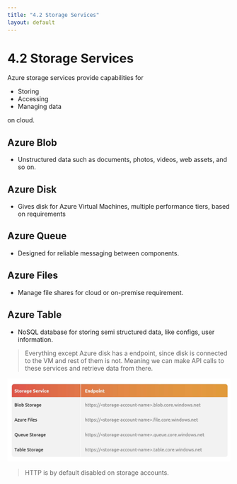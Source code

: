 ```yaml
---
title: "4.2 Storage Services"
layout: default
---
```


# 4.2 Storage Services

Azure storage services provide capabilities for 

- Storing
- Accessing
- Managing data

on cloud.

## Azure Blob

- Unstructured data such as documents, photos, videos, web assets, and so on.

## Azure Disk

- Gives disk for Azure Virtual Machines, multiple performance tiers, based on requirements

## Azure Queue

- Designed for reliable messaging between components.

## Azure Files

- Manage file shares for cloud or on-premise requirement.

## Azure Table

- NoSQL database for storing semi structured data, like configs, user information.

> Everything except Azure disk has a endpoint, since disk is connected to the VM and rest of them is not. Meaning we can make API calls to these services and retrieve data from there.
> 

![image.png](/assets/images/image-1.png)

> HTTP is by default disabled on storage accounts.
>
